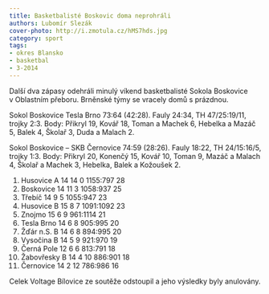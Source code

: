 ```yaml
---
title: Basketbalisté Boskovic doma neprohráli
authors: Lubomír Slezák
cover-photo: http://i.zmotula.cz/hMS7hds.jpg
category: sport
tags:
- okres Blansko
- basketbal
- 3-2014
---
```


Další dva zápasy odehráli minulý víkend basketbalisté Sokola Boskovice v Oblastním přeboru. Brněnské týmy se vracely domů s prázdnou.

Sokol Boskovice Tesla Brno 73:64 (42:28). Fauly 24:34, TH 47/25:19/11, trojky 2:3. Body: Přikryl 19, Kovář 18, Toman a Machek 6, Hebelka a Mazáč 5, Balek 4, Školař 3, Duda a Malach 2. 

Sokol Boskovice – SKB Černovice 74:59 (28:26). Fauly 18:22, TH 24/15:16/5, trojky 1:3. Body: Přikryl 20, Konenčý 15, Kovář 10, Toman 9, Mazáč a Malach 4, Školař a Machek 3, Hebelka, Balek a Kožoušek 2.

1. Husovice A 	14 14 0 	1155:797 	28
2. Boskovice 	14 11 3 	1058:937 	25
3. Třebíč 	14 9 5 	1055:947 	23
4. Husovice B 	15 8 7 	1091:1092 	23
5. Znojmo 	15 6 9 	961:1114 	21
6. Tesla Brno 	14 6 8 	905:995 	20
7. Žďár n.S. B 	14 6 8 	894:995 	20
8. Vysočina B 	14 5 9 	921:970 	19
9. Černá Pole 	12 6 6 	813:791 	18
10. Žabovřesky B 	14 4 10 	886:901 	18
11. Černovice 	14 2 12 	786:986 	16

Celek Voltage Bílovice ze soutěže odstoupil a jeho výsledky byly anulovány.